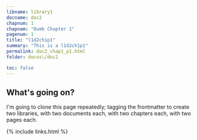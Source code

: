 ```yaml
---
libname: library1
docname: doc2
chapnum: 1
chapnam: "Dumb Chapter 1"
pagenum: 1
title: "l1d2ch1p1"
summary: "This is a l1d2ch1p1"
permalink: doc2_chap1_p1.html
folder: docos\/doc2

toc: false
---
```


## What's going on?

I'm going to clone this page repeatedly; tagging the frontmatter to create two libraries, with two documents each, with two chapters each, with two pages each.

{% include links.html %}